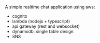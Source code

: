 A simple realtime chat application using aws:

-   cognito
-   lambda (nodejs + typescript)
-   api gateway (rest and websocket)
-   dynamodb: single table design
-   SNS
